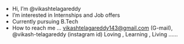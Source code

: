 -  Hi, I’m @vikashtelagareddy
-  I’m interested in Internships and Job offers
-  Currently pursuing B.Tech 
- How to reach me ... vikashtelagareddy143@gmail.com (G-mail), @vikash-telagareddy (instagram id)
Loving , Learning , Living ......


<!---
vikashtelagareddy/vikashtelagareddy is a ✨ special ✨ repository because its `README.md` (this file) appears on your GitHub profile.
You can click the Preview link to take a look at your changes.
--->
